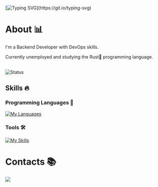 [![Typing SVG](https://readme-typing-svg.demolab.com?font=Fira+Code&size=40&pause=1000&color=FE428E&center=true&vCenter=true&repeat=false&random=false&width=435&lines=Hi%2C+name's+Saiki.)](https://git.io/typing-svg)

# About 📊
I'm a Backend Developer with DevOps skills.

Currently unemployed and studying the Rust🦀 programming language.<br><br>

<img src="https://github-readme-stats.vercel.app/api?username=GSaiki26&show_icons=true&theme=radical&card_width=400" alt="Status"/><br>
<!-- <img src="https://github-readme-stats.vercel.app/api/top-langs/?username=GSaiki26&layout=compact&langs_count=6&theme=radical&card_width=438" alt="Top languages"/> -->

## Skills 🔥
### Programming Languages 📖
[![My Languages](https://skillicons.dev/icons?i=bash,cs,java,js,ts,py,rust)](https://skillicons.dev)

<!-- ### Libs and Frameworks -->
<!-- [![My Skills](https://skillicons.dev/icons?i=adonis,bots,dotnet,express,flask,jest,selenium,sequelize)](https://skillicons.dev) -->

### Tools 🛠️
[![My Skills](https://skillicons.dev/icons?i=docker,git,githubactions,grafana,linux,mongodb,nodejs,postgres,prometheus,vscode)](https://skillicons.dev)

# Contacts 📚
<a href="https://www.linkedin.com/in/gustavo-saiki-a34527170/">
  <img src="https://img.shields.io/badge/LinkedIn-0077B5?style=for-the-badge&logo=linkedin&logoColor=white"/>
</a>


